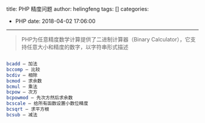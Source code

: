 title: PHP 精度问题
author: helingfeng
tags: []
categories:
  - PHP
date: 2018-04-02 17:06:00
---

> PHP为任意精度数学计算提供了二进制计算器（Binary Calculator），它支持任意大小和精度的数字，以字符串形式描述


```php

bcadd — 加法
bccomp — 比较
bcdiv — 相除
bcmod — 求余数
bcmul — 乘法
bcpow — 次方
bcpowmod — 先次方然后求余数
bcscale — 给所有函数设置小数位精度
bcsqrt — 求平方根
bcsub — 减法

```